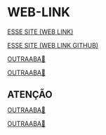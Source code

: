 <meta charset="utf-8"><!DOCTYPE html><html lang="pt-br">

# WEB-LINK
<!------------------------------------------------------>
<a href="https://santos246.github.io/WEB-LINK/" target="_blank">ESSE SITE (WEB LINK)</a>
<!------------------------------------------------------>
<a href="https://github.com/santos246/WEB-LINK
" target="_blank">ESSE SITE (WEB LINK GITHUB)</a>
<!------------------------------------------------------>
<a href="LINK🔴" target="_blank">OUTRAABA🔴</a>
<!------------------------------------------------------>
<a href="LINK🔴" target="_blank">OUTRAABA🔴</a>
<!------------------------------------------------------>


<h1 style="font-size:150%">ATENÇÃO</h1>


<!------------------------------------------------------>
<a href="LINK🔴" target="_blank">OUTRAABA🔴</a>
<!------------------------------------------------------>
<a href="LINK🔴" target="_blank">OUTRAABA🔴</a>
<!------------------------------------------------------>


































</body></html>